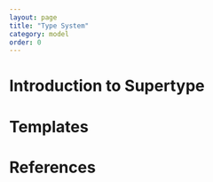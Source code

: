 ```yaml
---
layout: page
title: "Type System"
category: model
order: 0
---
```


# Introduction to Supertype

# Templates

# References
